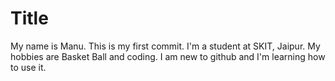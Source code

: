 # Title

My name is Manu.  This is my first commit.  I'm a student at SKIT, Jaipur.  My
hobbies are Basket Ball and coding.  I am new to github and I'm learning how to
use it.

